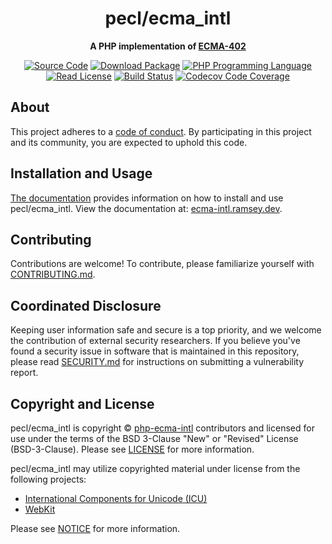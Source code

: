 <h1 align="center">pecl/ecma_intl</h1>

<p align="center">
    <strong>A PHP implementation of <a href="https://tc39.es/ecma402/#introduction">ECMA-402</a></strong>
</p>

<p align="center">
    <a href="https://github.com/php-ecma-intl/ext"><img src="https://img.shields.io/badge/source-pecl/ecma__intl-blue.svg?style=flat-square" alt="Source Code"></a>
    <a href="https://pecl.php.net/package/ecma_intl"><img src="https://img.shields.io/badge/release-n/a-yellow?style=flat-square" alt="Download Package"></a>
    <a href="https://php.net"><img src="https://img.shields.io/badge/php-%5E8.2-8892BF?style=flat-square" alt="PHP Programming Language"></a>
    <a href="https://github.com/php-ecma-intl/ext/blob/main/LICENSE"><img src="https://img.shields.io/badge/license-BSD--3--Clause-darkcyan?style=flat-square" alt="Read License"></a>
    <a href="https://github.com/php-ecma-intl/ext/actions/workflows/continuous-integration.yml"><img src="https://img.shields.io/github/actions/workflow/status/php-ecma-intl/ext/continuous-integration.yml?branch=main&style=flat-square&logo=github" alt="Build Status"></a>
    <a href="https://codecov.io/gh/php-ecma-intl/ext"><img src="https://img.shields.io/codecov/c/gh/php-ecma-intl/ext?label=codecov&logo=codecov&style=flat-square" alt="Codecov Code Coverage"></a>
</p>


## About

This project adheres to a [code of conduct](CODE_OF_CONDUCT.md).
By participating in this project and its community, you are expected to
uphold this code.


## Installation and Usage

[The documentation](https://ecma-intl.ramsey.dev/) provides information on how
to install and use pecl/ecma_intl. View the documentation at: [ecma-intl.ramsey.dev](https://ecma-intl.ramsey.dev/).


## Contributing

Contributions are welcome! To contribute, please familiarize yourself with
[CONTRIBUTING.md](CONTRIBUTING.md).


## Coordinated Disclosure

Keeping user information safe and secure is a top priority, and we welcome the
contribution of external security researchers. If you believe you've found a
security issue in software that is maintained in this repository, please read
[SECURITY.md](SECURITY.md) for instructions on submitting a vulnerability report.


## Copyright and License

pecl/ecma_intl is copyright © [php-ecma-intl](https://github.com/php-ecma-intl)
contributors and licensed for use under the terms of the BSD 3-Clause "New" or
"Revised" License (BSD-3-Clause). Please see [LICENSE](LICENSE) for more
information.

pecl/ecma_intl may utilize copyrighted material under license from the
following projects:

- [International Components for Unicode \(ICU\)](https://github.com/unicode-org/icu)
- [WebKit](https://github.com/WebKit/WebKit)

Please see [NOTICE](NOTICE) for more information.
